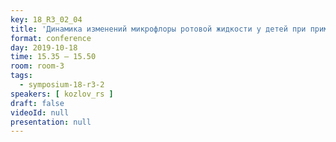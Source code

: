 ```yaml
---
key: 18_R3_02_04
title: 'Динамика изменений микрофлоры ротовой жидкости у детей при применении капсулы Аэродент'
format: conference
day: 2019-10-18
time: 15.35 – 15.50
room: room-3
tags:
  - symposium-18-r3-2
speakers: [ kozlov_rs ]
draft: false
videoId: null
presentation: null
---
```

